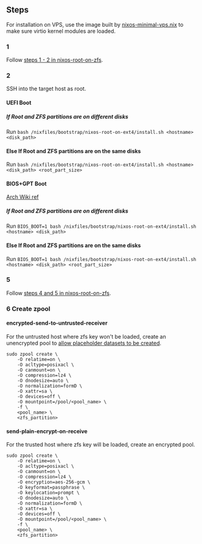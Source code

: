 ## Steps
For installation on VPS, use the image built by [nixos-minimal-vps.nix](../nixos-iso/nixos-minimal-vps.nix) to make sure virtio kernel modules are loaded.

### 1
Follow [steps 1 - 2 in nixos-root-on-zfs](../nixos-root-on-zfs/README.md#1).

### 2
SSH into the target host as root.

#### UEFI Boot
##### If Root and ZFS partitions are on different disks
Run `bash /nixfiles/bootstrap/nixos-root-on-ext4/install.sh <hostname> <disk_path>`

#### Else If Root and ZFS partitions are on the same disks
Run `bash /nixfiles/bootstrap/nixos-root-on-ext4/install.sh <hostname> <disk_path> <root_part_size>`

#### BIOS+GPT Boot
[Arch Wiki ref](https://wiki.archlinux.org/title/Partitioning#BIOS/GPT_layout_example)

##### If Root and ZFS partitions are on different disks
Run `BIOS_BOOT=1 bash /nixfiles/bootstrap/nixos-root-on-ext4/install.sh <hostname> <disk_path>`

#### Else If Root and ZFS partitions are on the same disks
Run `BIOS_BOOT=1 bash /nixfiles/bootstrap/nixos-root-on-ext4/install.sh <hostname> <disk_path> <root_part_size>`

### 5
Follow [steps 4 and 5 in nixos-root-on-zfs](../nixos-root-on-zfs/README.md#5).

### 6 Create zpool
#### encrypted-send-to-untrusted-receiver
For the untrusted host where zfs key won't be loaded, create an unencrypted pool to [allow placeholder datasets to be created](https://zrepl.github.io/configuration/sendrecvoptions.html#placeholders).

```
sudo zpool create \
    -O relatime=on \
    -O acltype=posixacl \
    -O canmount=on \
    -O compression=lz4 \
    -O dnodesize=auto \
    -O normalization=formD \
    -O xattr=sa \
    -O devices=off \
    -O mountpoint=/pool/<pool_name> \
    -f \
    <pool_name> \
    <zfs_partition>
```

#### send-plain-encrypt-on-receive
For the trusted host where zfs key will be loaded, create an encrypted pool.

```
sudo zpool create \
    -O relatime=on \
    -O acltype=posixacl \
    -O canmount=on \
    -O compression=lz4 \
    -O encryption=aes-256-gcm \
    -O keyformat=passphrase \
    -O keylocation=prompt \
    -O dnodesize=auto \
    -O normalization=formD \
    -O xattr=sa \
    -O devices=off \
    -O mountpoint=/pool/<pool_name> \
    -f \
    <pool_name> \
    <zfs_partition>
```
